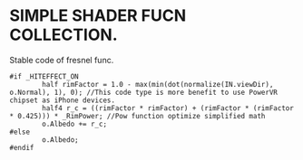 # SIMPLE SHADER FUCN COLLECTION.

Stable code of fresnel func.

```
#if _HITEFFECT_ON
        half rimFactor = 1.0 - max(min(dot(normalize(IN.viewDir), o.Normal), 1), 0); //This code type is more benefit to use PowerVR chipset as iPhone devices.
        half4 r_c = ((rimFactor * rimFactor) + (rimFactor * (rimFactor * 0.425))) * _RimPower; //Pow function optimize simplified math 
        o.Albedo += r_c;
#else
        o.Albedo;
#endif
```



